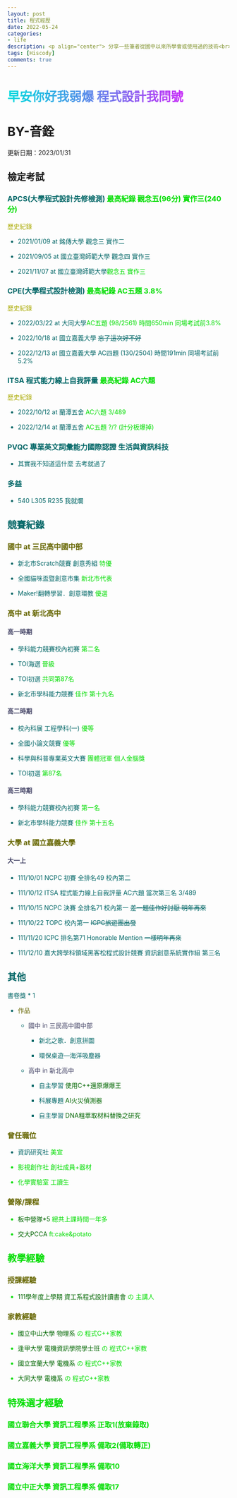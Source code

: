 ```yaml
---
layout: post
title: 程式經歷
date: 2022-05-24
categories:
- life
description: <p align="center"> 分享一些筆者從國中以來所學會或使用過的技術<br> 又或者檢定或其他的經驗 </p>
tags: [Hiscody]
comments: true
---
```


<style>
    #A
    {
        background-image: linear-gradient(to right, #00dbde 0% ,#fc00ff 100%);
        background-clip: text;
        -webkit-background-clip: text;
        color: transparent;
    }
    .LG
    {
        background-image: linear-gradient(to right, #00ff00 0% ,#bbff00 100%);
        background-clip: text;
        -webkit-background-clip: text;
         color: transparent;
    }
    .DG
    {
        background-image: linear-gradient(to right, #227700 0% ,#008844 100%);
        background-clip: text;
        -webkit-background-clip: text;
         color: transparent;
    }
</style>

<h1 id="A">早安你好我弱爆 程式設計我問號</h1><h1>BY-音銓</h1>

更新日期：2023/01/31

##  檢定考試

### <font color="#066">APCS(大學程式設計先修檢測) <font color="#0d0">最高紀錄 觀念五(96分) 實作三(240分)</font>

<font color="#AA0">歷史紀錄 </font>

- 2021/01/09 at 銘傳大學
觀念三 實作二 

- 2021/09/05 at 國立臺灣師範大學
觀念四 實作三

- 2021/11/07 at 國立臺灣師範大學<font color="#0d0">觀念五 實作三</font>

### <font color="#066">CPE(大學程式設計檢測) <font color="#0d0">最高紀錄 AC五題 3.8%</font>

<font color="#AA0">歷史紀錄</font>

- 2022/03/22 at 大同大學<font color="#0d0">AC五題 (98/2561) 時間650min 同場考試前3.8%</font>

- 2022/10/18 at 國立嘉義大學 ~~忘了這次好不好~~

- 2022/12/13 at 國立嘉義大學 AC四題 (130/2504) 時間191min 同場考試前5.2%</font>

### <font color="#066">ITSA 程式能力線上自我評量 <font color="#0d0">最高紀錄 AC六題 </font>

<font color="#AA0">歷史紀錄</font>

- 2022/10/12 at 蘭潭五舍 <font color="#0d0">AC六題 3/489</font>

- 2022/12/14 at 蘭潭五舍 <font color="#0d0">AC五題 ?/? (計分板爆掉)</font>

### <font color="#066">PVQC 專業英文詞彙能力國際認證 生活與資訊科技</font>

- 其實我不知道這什麼 去考就過了

### 多益

- 540 L305 R235 我就爛

## 競賽紀錄

### <font color="#660">國中 at 三民高中國中部</font> 
    
- 新北市Scratch競賽 創意秀組 <font color="#0d0">特優</font>
    
- 全國貓咪盃暨創意市集 <font color="#0d0">新北市代表</font>
    
- Maker!翻轉學習．創意環教 <font color="#0d0">優選</font>

### <font color="#660">高中 at 新北高中</font> 

#### <font color="#446">高一時期</font> 

- 學科能力競賽校內初賽 <font color="#0d0">第二名</font>

- TOI海選 <font color="#0d0">晉級</font>

- TOI初選 <font color="#0d0">共同第87名</font>
    
- 新北市學科能力競賽 <font color="#0d0">佳作 第十九名</font>

#### <font color="#446">高二時期</font> 

- 校內科展 工程學科(一) <font color="#0d0">優等</font>
    
- 全國小論文競賽 <font color="#0d0">優等</font>

- 科學與科普專業英文大賽 <font color="#0d0">團體冠軍 個人金腦獎</font>
    
- TOI初選 <font color="#0d0">第87名</font>

#### <font color="#446">高三時期</font> 

- 學科能力競賽校內初賽 <font color="#0d0">第一名</font>

- 新北市學科能力競賽 <font color="#0d0">佳作 第十五名</font>

### <font color="#660">大學 at 國立嘉義大學</font>

#### <font color="#446">大一上</font> 

- 111/10/01 NCPC 初賽 全排名49 校內第二

- 111/10/12 ITSA 程式能力線上自我評量 AC六題 當次第三名 3/489

- 111/10/15 NCPC 決賽 全排名71 校內第一 ~~差一題佳作好討厭 明年再來~~

- 111/10/22 TOPC 校內第一 ~~ICPC旅遊團出發~~

- 111/11/20 ICPC 排名第71 Honorable Mention ~~一樣明年再來~~

- 111/12/10 嘉大跨學科領域黑客松程式設計競賽 資訊創意系統實作組 第三名 

## 其他

書卷獎 * 1

- <font color="#660">作品</font>
    
    - <font color="#446">國中 in 三民高中國中部</font> 
    
        - 新北之歌．創意拼圖 
    
        - 環保桌遊—海洋吸塵器  
    
    - <font color="#446">高中 in 新北高中</font> 
    
        - 自主學習 <font color="#060">使用C++還原爆爆王</font>
    
        - 科展專題 <font color="#060">AI火災偵測器</font>
    
        - 自主學習 <font color="#060">DNA粗萃取材料替換之研究</font>

### <font color="#660">曾任職位</font>
    
- 資訊研究社 <font color="#0d0">美宣
    
- 影視創作社 <font color="#0d0">創社成員+器材

- 化學實驗室 <font color="#0d0">工讀生

### <font color="#660">營隊/課程</font>

- <font color="#060">板中營隊*5</font> 總共上課時間一年多
    
- <font color="#060">交大PCCA</font> ft:cake&potato

## 教學經驗

### <font color="#660">授課經驗</font>

- <font color="#060">111學年度上學期 資工系程式設計讀書會 </font> の 主講人

### <font color="#660">家教經驗</font>
    
- <font color="#060">國立中山大學 物理系 </font>の 程式C++家教

- <font color="#060">逢甲大學 電機資訊學院學士班 </font>の 程式C++家教

- <font color="#060">國立宜蘭大學 電機系 </font>の 程式C++家教

- <font color="#060">大同大學 電機系 </font>の 程式C++家教
        
## 特殊選才經驗

### 國立聯合大學 資訊工程學系 正取1(放棄錄取)
### <font color="#0d0">國立嘉義大學 資訊工程學系 備取2(備取轉正)</font>
### 國立海洋大學 資訊工程學系 備取10
### 國立中正大學 資訊工程學系 備取17